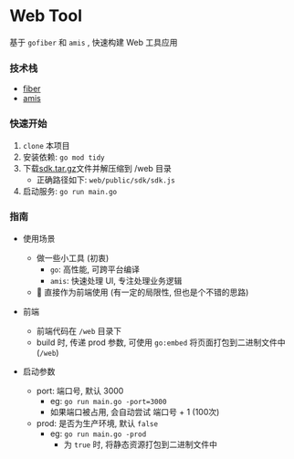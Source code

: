 # Web Tool

基于 `gofiber` 和 `amis` , 快速构建 Web 工具应用

### 技术栈

- [fiber](https://github.com/gofiber/fiber)
- [amis](https://github.com/baidu/amis)

### 快速开始

1. `clone` 本项目
2. 安装依赖: `go mod tidy`
3. 下载[sdk.tar.gz](https://github.com/baidu/amis/releases/latest)文件并解压缩到 /web 目录
    - 正确路径如下: `web/public/sdk/sdk.js`
4. 启动服务: `go run main.go`

### 指南

- 使用场景
    - 做一些小工具 (初衷)
        - `go`: 高性能, 可跨平台编译
        - `amis`: 快速处理 UI, 专注处理业务逻辑
    - 🤔 直接作为前端使用 (有一定的局限性, 但也是个不错的思路)

- 前端
    - 前端代码在 `/web` 目录下
    - build 时, 传递 prod 参数, 可使用 `go:embed` 将页面打包到二进制文件中 (`/web`)

- 启动参数
    - port: 端口号, 默认 3000
        - eg: `go run main.go -port=3000`
        - 如果端口被占用, 会自动尝试 端口号 + 1 (100次)
    - prod: 是否为生产环境, 默认 `false`
        - eg: `go run main.go -prod`
            - 为 `true` 时, 将静态资源打包到二进制文件中
